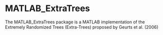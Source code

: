 MATLAB_ExtraTrees
=================

The MATLAB_ExtraTrees package is a MATLAB implementation of the Extremely Randomized Trees (Extra-Trees) proposed by Geurts et al. (2006)
